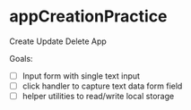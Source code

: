 # appCreationPractice
Create Update Delete App


Goals:
- [ ] Input form with single text input
- [ ] click handler to capture text data form field
- [ ] helper utilities to read/write local storage
